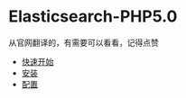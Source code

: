 # Elasticsearch-PHP5.0
从官网翻译的，有需要可以看看，记得点赞

* [快速开始](https://github.com/Mosongxing/Elasticsearch-PHP5.0/blob/master/doc/Quickstart.md)
* [安装](https://github.com/Mosongxing/Elasticsearch-PHP5.0/blob/master/doc/Installation.md)
* [配置](https://github.com/Mosongxing/Elasticsearch-PHP5.0/blob/master/doc/Configuration.md)